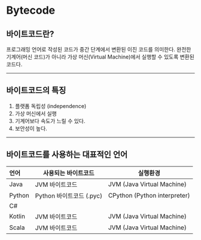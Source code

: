 # Bytecode
## 바이트코드란?
프로그래밍 언어로 작성된 코드가 중간 단계에서 변환된 이진 코드를 의미한다.
완전한 기계어(머신 코드)가 아니라 가상 머신(Virtual Machine)에서 실행할 수 있도록 변환된 코드다.

---
## 바이트코드의 특징
1. 플랫폼 독립성 (independence)
2. 가상 머신에서 실행
3. 기계어보다 속도가 느릴 수 있다.
4. 보안성이 높다.

---
## 바이트코드를 사용하는 대표적인 언어
| 언어     | 사용되는 바이트코드          | 실행환경                         |
| :----- | ------------------- | ---------------------------- |
| Java   | JVM 바이트코드           | JVM (Java Virtual Machine)   |
| Python | Python 바이트코드 (.pyc) | CPython (Python interpreter) |
| C#     |                     |                              |
| Kotlin | JVM 바이트코드           | JVM (Java Virtual Machine)   |
| Scala  | JVM 바이트코드           | JVM (Java Virtual Machine)   |
